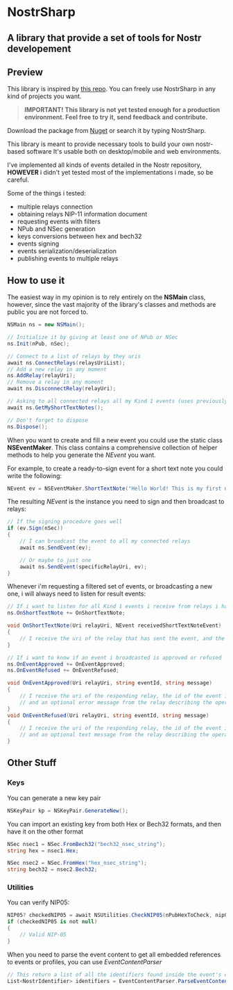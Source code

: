 # NostrSharp
## A library that provide a set of tools for Nostr developement

## Preview
This library is inspired by [this repo](https://github.com/Marfusios/nostr-client).
You can freely use NostrSharp in any kind of projects you want.

> **IMPORTANT!**
> **This library is not yet tested enough for a production environment. Feel free to try it, send feedback and contribute.**

Download the package from [Nuget](https://www.nuget.org/packages/NostrSharp) or search it by typing NostrSharp.

This library is meant to provide necessary tools to build your own nostr-based software
It's usable both on desktop/mobile and web environments.

I've implemented all kinds of events detailed in the Nostr repository, **HOWEVER** i didn't yet tested most of the implementations i made, so be careful.

Some of the things i tested:
- multiple relays connection
- obtaining relays NIP-11 information document
- requesting events with filters
- NPub and NSec generation
- keys conversions between hex and bech32
- events signing
- events serialization/deserialization
- publishing events to multiple relays


## How to use it
The easiest way in my opinion is to rely entirely on the **NSMain** class, however, since the vast majority of the library's classes and methods are public you are not forced to.
```csharp
NSMain ns = new NSMain();

// Initialize it by giving at least one of NPub or NSec
ns.Init(nPub, nSec);

// Connect to a list of relays by they uris
await ns.ConnectRelays(relaysUriList);
// Add a new relay in any moment
ns.AddRelay(relayUri);
// Remove a relay in any moment
await ns.DisconnectRelay(relayUri);

// Asking to all connected relays all my Kind 1 events (uses previously given NPub)
await ns.GetMyShortTextNotes();

// Don't forget to dispose
ns.Dispose();
```

When you want to create and fill a new event you could use the static class **NSEventMaker**.
This class contains a comprehensive collection of helper methods to help you generate the *NEvent* you want.

For example, to create a ready-to-sign event for a short text note you could write the following:
```csharp
NEvent ev = NSEventMaker.ShortTextNote("Hello World! This is my first note!");
```

The resulting *NEvent* is the instance you need to sign and then broadcast to relays:
```csharp
// If the signing procedure goes well
if (ev.Sign(nSec))
{
    // I can broadcast the event to all my connected relays
    await ns.SendEvent(ev);

    // Or maybe to just one
    await ns.SendEvent(specificRelayUri, ev);
}
```

Whenever i'm requesting a filtered set of events, or broadcasting a new one, i will always need to listen for result events:
```csharp
// If i want to listen for all Kind 1 events i receive from relays i have to subscribe to this event
ns.OnShortTextNote += OnShortTextNote;

void OnShortTextNote(Uri relayUri, NEvent receivedShortTextNoteEvent)
{
    // I receive the uri of the relay that has sent the event, and the deserialized event itself
}

// If i want to know if an event i broadcasted is approved or refused
ns.OnEventApproved += OnEventApproved;
ns.OnEventRefused += OnEventRefused;

void OnEventApproved(Uri relayUri, string eventId, string message)
{
    // I receive the uri of the responding relay, the id of the event i tried to broadcast
    // and an optional error message from the relay describing the operation
}
void OnEventRefused(Uri relayUri, string eventId, string message)
{
    // I receive the uri of the responding relay, the id of the event i tried to broadcast
    // and an optional text message from the relay describing the operation
}
```

## Other Stuff

### Keys
You can generate a new key pair
```csharp
NSKeyPair kp = NSKeyPair.GenerateNew();
```

You can import an existing key from both Hex or Bech32 formats, and then have it on the other format
```csharp
NSec nsec1 = NSec.FromBech32("bech32_nsec_string");
string hex = nsec1.Hex;

NSec nsec2 = NSec.FromHex("hex_nsec_string");
string bech32 = nsec2.Bech32;
```


### Utilities
You can verify NIP05:
```csharp
NIP05? checkedNIP05 = await NSUtilities.CheckNIP05(nPubHexToCheck, nip05String);
if (checkedNIP05 is not null)
{
    // Valid NIP-05
}
```

When you need to parse the event content to get all embedded references to events or profiles, you can use *EventContentParser*
```csharp
// This return a list of all the identifiers found inside the event's content
List<NostrIdentifier> identifiers = EventContentParser.ParseEventContent(eventToBeParsed);
```



